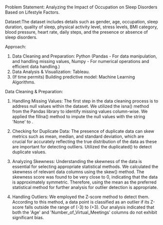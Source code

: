 Problem Statement: 
Analyzing the Impact of Occupation on Sleep Disorders Based on Lifestyle Factors. 

Dataset:The dataset includes details such as gender, age, occupation, sleep duration, quality of sleep, physical activity level, stress levels, BMI category, blood pressure, heart rate, daily steps, and the presence or absence of sleep disorders.

Approach: 
1) Data Cleaning and Preparation: Python (Pandas - For data manipulation, and handling missing values, Numpy - For numerical operations and efficient data handling.)
2) Data Analysis & Visualization: Tableau.
3) (If time permits) Building predictive model: Machine Learning Algorithms.

Data Cleaning & Preparation: 

1. Handling Missing Values: The first step in the data cleaning process is to address null values within the dataset. We utilized the isna() method from the Pandas library to identify missing values column-wise. We applied the fillna() method to impute the null values with the string 'None' to .

3. Checking for Duplicate Data: The presence of duplicate data can skew metrics such as mean, median, and standard deviation, which are crucial for accurately reflecting the true distribution of the data as these are important for detecting outliers. Utilized the duplicated() to detect duplicate values.

4. Analyzing Skewness: Understanding the skewness of the data is essential for selecting appropriate statistical methods. We calculated the skewness of relevant data columns using the skew() method. The skewness score was found to be very close to 0, indicating that the data is approximately symmetric. Therefore, using the mean as the preferred statistical method for further analysis for outlier detection is appropriate.

5. Handling Outliers: We employed the Z-score method to detect them. According to this method, a data point is classified as an outlier if its Z-score falls outside the range of (-3) to (+3). Our analysis indicated that both the 'Age' and 'Number_of_Virtual_Meetings' columns do not exhibit significant bias.


